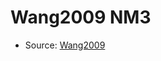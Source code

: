 <a name="material" />

# Wang2009 NM3
<script type="application/ld+json">
  {
    "@context": "https://schema.org/",
    "@type": "ChemicalSubstance",
    "http://purl.org/dc/terms/conformsTo":
      {
        "@type": "CreativeWork",
        "@id": "https://bioschemas.org/profiles/ChemicalSubstance/0.4-RELEASE/"
      },
    "@id": "https://egonw.github.io/nanowiki/nanowiki166.html#material",
    "name": "Wang2009 NM3",
    "sameAs": "http://127.0.0.1/mediawiki/index.php/Special:URIResolver/Wang2009_NM3"
  }
</script>


* Source: [Wang2009](http://127.0.0.1/mediawiki/index.php/Special:URIResolver/Wang2009)
